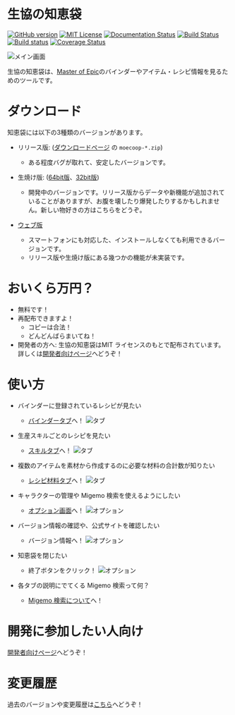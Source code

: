 # 生協の知恵袋

[![GitHub version](https://badge.fury.io/gh/coop-mojo%2Fmoecoop.svg)](https://badge.fury.io/gh/coop-mojo%2Fmoecoop)
[![MIT License](http://img.shields.io/badge/license-MIT-blue.svg?style=flat)](https://github.com/coop-mojo/moecoop/blob/master/LICENSE)
[![Documentation Status](https://readthedocs.org/projects/moecoop/badge/?version=latest)](http://docs.fukuro.coop.moe/ja/latest/?badge=latest)
[![Build Status](https://travis-ci.org/coop-mojo/moecoop.svg?branch=master)](https://travis-ci.org/coop-mojo/moecoop)
[![Build status](https://ci.appveyor.com/api/projects/status/9lju6b2f0y411x2a/branch/master?svg=true)](https://ci.appveyor.com/project/coop-mojo/moecoop/branch/master)
[![Coverage Status](https://coveralls.io/repos/github/coop-mojo/moecoop/badge.svg?branch=master)](https://coveralls.io/github/coop-mojo/moecoop?branch=master)

![メイン画面](img/main.png)

生協の知恵袋は、[Master of Epic](http://moepic.com/top.php?mid=_)のバインダーやアイテム・レシピ情報を見るためのツールです。

# ダウンロード
知恵袋には以下の3種類のバージョンがあります。

- リリース版: ([ダウンロードページ](https://github.com/coop-mojo/moecoop/releases/latest) の `moecoop-*.zip`)
    - ある程度バグが取れて、安定したバージョンです。

- 生焼け版: ([64bit版](https://ci.appveyor.com/api/projects/coop-mojo/moecoop/artifacts/moecoop-trunk-64bit.zip?branch=master&job=Environment%3A%20DC%3Ddmd%2C%20DVersion%3D2.071.2%3B%20Platform%3A%20x64)、[32bit版](https://ci.appveyor.com/api/projects/coop-mojo/moecoop/artifacts/moecoop-trunk-32bit.zip?branch=master&job=Environment%3A%20DC%3Ddmd%2C%20DVersion%3D2.071.2%3B%20Platform%3A%20x86))
    - 開発中のバージョンです。リリース版からデータや新機能が追加されていることがありますが、お腹を壊したり爆発したりするかもしれません。新しい物好きの方はこちらをどうぞ。

- [ウェブ版](http://fukuro.coop.moe/)
    - スマートフォンにも対応した、インストールしなくても利用できるバージョンです。
    - リリース版や生焼け版にある幾つかの機能が未実装です。

# おいくら万円？
- 無料です！
- 再配布できますよ！
    - コピーは合法！
    - どんどんばらまいてね！
- 開発者の方へ: 生協の知恵袋はMIT ライセンスのもとで配布されています。詳しくは[開発者向けページ](devel.md)へどうぞ！

# 使い方
- バインダーに登録されているレシピが見たい
    - [バインダータブ](binder.md)へ！
      ![タブ](img/select-binder.png)

- 生産スキルごとのレシピを見たい
    - [スキルタブ](skill.md)へ！
      ![タブ](img/select-skill.png)

- 複数のアイテムを素材から作成するのに必要な材料の合計数が知りたい
    - [レシピ材料タブ](material.md)へ！
      ![タブ](img/select-material.png)

- キャラクターの管理や Migemo 検索を使えるようにしたい
    - [オプション画面](option.md)へ！
      ![オプション](img/select-option.png)

- バージョン情報の確認や、公式サイトを確認したい
    - バージョン情報へ！
      ![オプション](img/select-version.png)

- 知恵袋を閉じたい
    - 終了ボタンをクリック！
      ![オプション](img/select-exit.png)

- 各タブの説明にでてくる Migemo 検索って何？
    - [Migemo 検索について](migemo.md)へ！

# 開発に参加したい人向け
[開発者向けページ](devel.md)へどうぞ！

# 変更履歴
過去のバージョンや変更履歴は[こちら](https://github.com/coop-mojo/moecoop/releases)へどうぞ！
